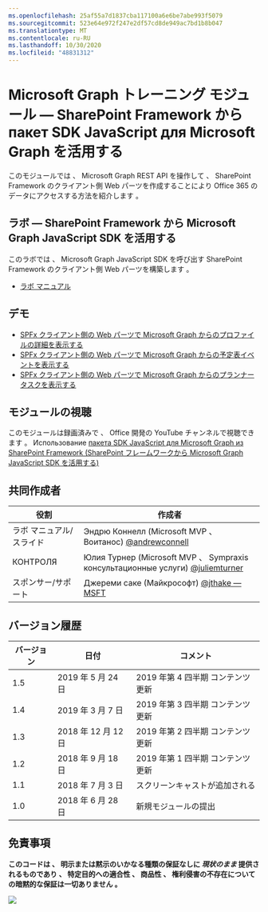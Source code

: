 ```yaml
---
ms.openlocfilehash: 25af55a7d1837cba117100a6e6be7abe993f5079
ms.sourcegitcommit: 523e64e972f247e2df57cd8de949ac7bd1b8b047
ms.translationtype: MT
ms.contentlocale: ru-RU
ms.lasthandoff: 10/30/2020
ms.locfileid: "48831312"
---
```

# <a name="microsoft-graph-----sharepoint-framework--microsoft-graph-javascript-sdk-"></a>Microsoft Graph トレーニング モジュール — SharePoint Framework から пакет SDK JavaScript для Microsoft Graph を活用する

このモジュールでは 、 Microsoft Graph REST API を操作して 、 SharePoint Framework のクライアント側 Web パーツを作成することにより Office 365 のデータにアクセスする方法を紹介します 。

## <a name="---sharepoint-framework--microsoft-graph-javascript-sdk-"></a>ラボ — SharePoint Framework から Microsoft Graph JavaScript SDK を活用する

このラボでは 、 Microsoft Graph JavaScript SDK を呼び出す SharePoint Framework のクライアント側 Web パーツを構築します 。

- [ラボ マニュアル](./Lab.md)

## <a name=""></a>デモ

- [SPFx クライアント側の Web パーツで Microsoft Graph からのプロファイルの詳細を表示する](./Demos/01-personal-info)
- [SPFx クライアント側の Web パーツで Microsoft Graph からの予定表イベントを表示する](./Demos/02-events)
- [SPFx クライアント側の Web パーツで Microsoft Graph からのプランナー タスクを表示する](./Demos/03-tasks)

## <a name=""></a>モジュールの視聴

このモジュールは録画済みで 、 Office 開発の YouTube チャンネルで視聴できます 。 Использование [пакета SDK JavaScript для Microsoft Graph из SharePoint Framework (SharePoint フレームワークから Microsoft Graph JavaScript SDK を活用する)](https://www.youtube.com/watch?v=U1JrBwP3vc8)

## <a name=""></a>共同作成者

| 役割 | 作成者 |
| -------------------- | --------------------------------------------------------------------------------------------- |
| ラボ マニュアル/スライド | Эндрю Коннелл (Microsoft MVP 、 Воитанос) [@andrewconnell](//github.com/andrewconnell) |
| КОНТРОЛЯ | Юлия Турнер (Microsoft MVP 、 Sympraxis консультационные услуги) [@juliemturner](//github.com/juliemturner) |
| スポンサー/サポート | Джереми саке (Майкрософт) [@jthake — MSFT](//github.com/jthake-msft) |

## <a name=""></a>バージョン履歴

| バージョン | 日付 | コメント |
| ------- | ------------------ | ---------------------- |
| 1.5 | 2019 年 5 月 24 日 | 2019 年第 4 四半期 コンテンツ更新 |
| 1.4 | 2019 年 3 月 7 日 | 2019 年第 3 四半期 コンテンツ更新 |
| 1.3 | 2018 年 12 月 12 日 | 2019 年第 2 四半期 コンテンツ更新 |
| 1.2 | 2018 年 9 月 18 日 | 2019 年第 1 四半期 コンテンツ更新 |
| 1.1 | 2018 年 7 月 3 日 | スクリーンキャストが追加される |
| 1.0 | 2018 年 6 月 28 日 | 新規モジュールの提出 |

## <a name=""></a>免責事項

**このコードは 、 明示または黙示のいかなる種類の保証なしに _現状のまま_ 提供されるものであり 、 特定目的への適合性 、 商品性 、 権利侵害の不存在についての暗黙的な保証は一切ありません 。**

<img src="https://telemetry.sharepointpnp.com/msgraph-training-spfx" />
